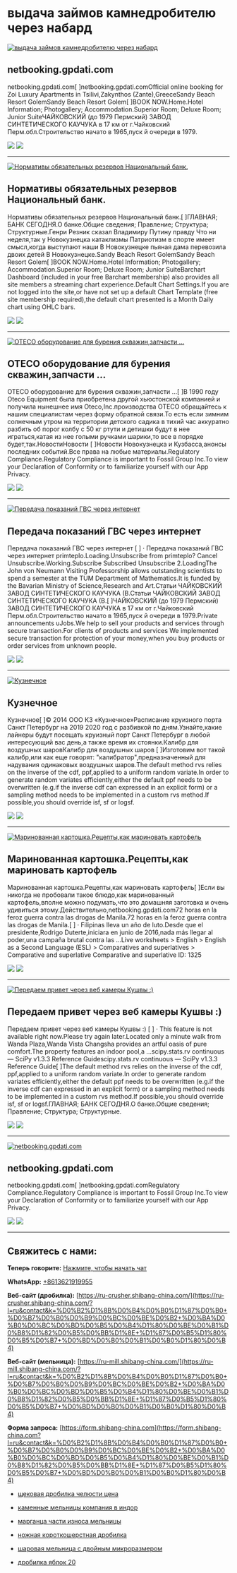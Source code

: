 # выдача займов камнедробителю через набард

<a href="https://swt.shibang-china.com/?l=ru&img&k=%D0%B2%D1%8B%D0%B4%D0%B0%D1%87%D0%B0+%D0%B7%D0%B0%D0%B9%D0%BC%D0%BE%D0%B2+%D0%BA%D0%B0%D0%BC%D0%BD%D0%B5%D0%B4%D1%80%D0%BE%D0%B1%D0%B8%D1%82%D0%B5%D0%BB%D1%8E+%D1%87%D0%B5%D1%80%D0%B5%D0%B7+%D0%BD%D0%B0%D0%B1%D0%B0%D1%80%D0%B4" target="_blank">![выдача займов камнедробителю через набард](http://static.shibang-china.com/all-800x300/1107.jpg)</a>

## netbooking.gpdati.com
netbooking.gpdati.com[ ]netbooking.gpdati.comOfficial online booking for Zoi Luxury Apartments in Tsilivi,Zakynthos (Zante),GreeceSandy Beach Resort GolemSandy Beach Resort Golem[ ]BOOK NOW.Home.Hotel Information; Photogallery; Accommodation.Superior Room; Deluxe Room; Junior SuiteЧАЙКОВСКИЙ (до 1979 Пермский) ЗАВОД СИНТЕТИЧЕСКОГО КАУЧУКА в 17 км от г.Чайковский Перм.обл.Строительство начато в 1965,пуск й очереди в 1979.


<a href="https://whatsapp.shibangsoft.com/WhatsApp.php" target="_blank" title="WhatsApp">![](http://static.shibang-china.com/icon/whatsapp.png)</a> <a href="https://swt.shibang-china.com/?l=ru&icon&k=%D0%B2%D1%8B%D0%B4%D0%B0%D1%87%D0%B0+%D0%B7%D0%B0%D0%B9%D0%BC%D0%BE%D0%B2+%D0%BA%D0%B0%D0%BC%D0%BD%D0%B5%D0%B4%D1%80%D0%BE%D0%B1%D0%B8%D1%82%D0%B5%D0%BB%D1%8E+%D1%87%D0%B5%D1%80%D0%B5%D0%B7+%D0%BD%D0%B0%D0%B1%D0%B0%D1%80%D0%B4" target="_blank">![](http://static.shibang-china.com/icon/chat-ru.png)</a>

---

<a href="https://swt.shibang-china.com/?l=ru&img&k=%D0%B2%D1%8B%D0%B4%D0%B0%D1%87%D0%B0+%D0%B7%D0%B0%D0%B9%D0%BC%D0%BE%D0%B2+%D0%BA%D0%B0%D0%BC%D0%BD%D0%B5%D0%B4%D1%80%D0%BE%D0%B1%D0%B8%D1%82%D0%B5%D0%BB%D1%8E+%D1%87%D0%B5%D1%80%D0%B5%D0%B7+%D0%BD%D0%B0%D0%B1%D0%B0%D1%80%D0%B4" target="_blank">![Нормативы обязательных резервов Национальный банк.](http://static.shibang-china.com/all-800x300/943.jpg)</a>

## Нормативы обязательных резервов Национальный банк.
Нормативы обязательных резервов Национальный банк.[ ]ГЛАВНАЯ; БАНК СЕГОДНЯ.О банке.Общие сведения; Правление; Структура; Структурные.Генри Резник сказал Владимиру Путину правду Что ни неделя,так у Новокузнецка катаклизмы Патриотизм в спорте имеет смысл,когда выступают наши В Новокузнецке пьяная дама перевозила двоих детей В Новокузнецке.Sandy Beach Resort GolemSandy Beach Resort Golem[ ]BOOK NOW.Home.Hotel Information; Photogallery; Accommodation.Superior Room; Deluxe Room; Junior SuiteBarchart Dashboard (included in your free Barchart membership) also provides all site members a streaming chart experience.Default Chart Settings.If you are not logged into the site,or have not set up a default Chart Template (free site membership required),the default chart presented is a Month Daily chart using OHLC bars.


<a href="https://whatsapp.shibangsoft.com/WhatsApp.php" target="_blank" title="WhatsApp">![](http://static.shibang-china.com/icon/whatsapp.png)</a> <a href="https://swt.shibang-china.com/?l=ru&icon&k=%D0%B2%D1%8B%D0%B4%D0%B0%D1%87%D0%B0+%D0%B7%D0%B0%D0%B9%D0%BC%D0%BE%D0%B2+%D0%BA%D0%B0%D0%BC%D0%BD%D0%B5%D0%B4%D1%80%D0%BE%D0%B1%D0%B8%D1%82%D0%B5%D0%BB%D1%8E+%D1%87%D0%B5%D1%80%D0%B5%D0%B7+%D0%BD%D0%B0%D0%B1%D0%B0%D1%80%D0%B4" target="_blank">![](http://static.shibang-china.com/icon/chat-ru.png)</a>

---

<a href="https://swt.shibang-china.com/?l=ru&img&k=%D0%B2%D1%8B%D0%B4%D0%B0%D1%87%D0%B0+%D0%B7%D0%B0%D0%B9%D0%BC%D0%BE%D0%B2+%D0%BA%D0%B0%D0%BC%D0%BD%D0%B5%D0%B4%D1%80%D0%BE%D0%B1%D0%B8%D1%82%D0%B5%D0%BB%D1%8E+%D1%87%D0%B5%D1%80%D0%B5%D0%B7+%D0%BD%D0%B0%D0%B1%D0%B0%D1%80%D0%B4" target="_blank">![OTECO оборудование для бурения скважин,запчасти …](http://static.shibang-china.com/all-800x300/139.jpg)</a>

## OTECO оборудование для бурения скважин,запчасти …
OTECO оборудование для бурения скважин,запчасти …[ ]В 1990 году Oteco Equipment была приобретена другой хьюстонской компанией и получила нынешнее имя Oteco,Inc.производства OTECO обращайтесь к нашим специалистам через форму обратной связи.То есть если зимним солнечным утром на территории детского садика в тихий час аккуратно разбить об порог колбу с 50 кг ртути и детишки будут в нее играться,катая из нее голыми ручками шарики,то все в порядке будет,так.НовостиНовости [ ]Новости Новокузнецка и Кузбасса,анонсы последних событий.Все права на любые материалы.Regulatory Compliance.Regulatory Compliance is important to Fossil Group Inc.To view your Declaration of Conformity or to familiarize yourself with our App Privacy.


<a href="https://whatsapp.shibangsoft.com/WhatsApp.php" target="_blank" title="WhatsApp">![](http://static.shibang-china.com/icon/whatsapp.png)</a> <a href="https://swt.shibang-china.com/?l=ru&icon&k=%D0%B2%D1%8B%D0%B4%D0%B0%D1%87%D0%B0+%D0%B7%D0%B0%D0%B9%D0%BC%D0%BE%D0%B2+%D0%BA%D0%B0%D0%BC%D0%BD%D0%B5%D0%B4%D1%80%D0%BE%D0%B1%D0%B8%D1%82%D0%B5%D0%BB%D1%8E+%D1%87%D0%B5%D1%80%D0%B5%D0%B7+%D0%BD%D0%B0%D0%B1%D0%B0%D1%80%D0%B4" target="_blank">![](http://static.shibang-china.com/icon/chat-ru.png)</a>

---

<a href="https://swt.shibang-china.com/?l=ru&img&k=%D0%B2%D1%8B%D0%B4%D0%B0%D1%87%D0%B0+%D0%B7%D0%B0%D0%B9%D0%BC%D0%BE%D0%B2+%D0%BA%D0%B0%D0%BC%D0%BD%D0%B5%D0%B4%D1%80%D0%BE%D0%B1%D0%B8%D1%82%D0%B5%D0%BB%D1%8E+%D1%87%D0%B5%D1%80%D0%B5%D0%B7+%D0%BD%D0%B0%D0%B1%D0%B0%D1%80%D0%B4" target="_blank">![Передача показаний ГВС через интернет](http://static.shibang-china.com/all-800x300/494.jpg)</a>

## Передача показаний ГВС через интернет
Передача показаний ГВС через интернет [ ]&nbsp;&#0183;&#32;Передача показаний ГВС через интернет primteplo.Loading.Unsubscribe from primteplo? Cancel Unsubscribe.Working.Subscribe Subscribed Unsubscribe 2.LoadingThe John von Neumann Visiting Professorship allows outstanding scientists to spend a semester at the TUM Department of Mathematics.It is funded by the Bavarian Ministry of Science,Research and Art.Статьи ЧАЙКОВСКИЙ ЗАВОД СИНТЕТИЧЕСКОГО КАУЧУКА (В.Статьи ЧАЙКОВСКИЙ ЗАВОД СИНТЕТИЧЕСКОГО КАУЧУКА (В.[ ]ЧАЙКОВСКИЙ (до 1979 Пермский) ЗАВОД СИНТЕТИЧЕСКОГО КАУЧУКА в 17 км от г.Чайковский Перм.обл.Строительство начато в 1965,пуск й очереди в 1979.Private announcements uJobs.We help to sell your products and services through secure transaction.For clients of products and services We implemented secure transaction for protection of your money,when you buy products or order services from unknown people.


<a href="https://whatsapp.shibangsoft.com/WhatsApp.php" target="_blank" title="WhatsApp">![](http://static.shibang-china.com/icon/whatsapp.png)</a> <a href="https://swt.shibang-china.com/?l=ru&icon&k=%D0%B2%D1%8B%D0%B4%D0%B0%D1%87%D0%B0+%D0%B7%D0%B0%D0%B9%D0%BC%D0%BE%D0%B2+%D0%BA%D0%B0%D0%BC%D0%BD%D0%B5%D0%B4%D1%80%D0%BE%D0%B1%D0%B8%D1%82%D0%B5%D0%BB%D1%8E+%D1%87%D0%B5%D1%80%D0%B5%D0%B7+%D0%BD%D0%B0%D0%B1%D0%B0%D1%80%D0%B4" target="_blank">![](http://static.shibang-china.com/icon/chat-ru.png)</a>

---

<a href="https://swt.shibang-china.com/?l=ru&img&k=%D0%B2%D1%8B%D0%B4%D0%B0%D1%87%D0%B0+%D0%B7%D0%B0%D0%B9%D0%BC%D0%BE%D0%B2+%D0%BA%D0%B0%D0%BC%D0%BD%D0%B5%D0%B4%D1%80%D0%BE%D0%B1%D0%B8%D1%82%D0%B5%D0%BB%D1%8E+%D1%87%D0%B5%D1%80%D0%B5%D0%B7+%D0%BD%D0%B0%D0%B1%D0%B0%D1%80%D0%B4" target="_blank">![Кузнечное](http://static.shibang-china.com/all-800x300/679.jpg)</a>

## Кузнечное
Кузнечное[ ]&#169; 2014 ООО КЗ &#171;Кузнечное&#187;Расписание круизного порта Санкт Петербург на 2019 2020 год с разбивкой по дням.Узнайте,какие лайнеры будут посещать круизный порт Санкт Петербург в любой интересующий вас день,а также время их стоянки.Калибр для воздушных шаровКалибр для воздушных шаров [ ]Изготовим вот такой калибр,или как еще говорят: &quot;калибратор&quot;,предназначенный для надувания одинаковых воздушных шаров.The default method rvs relies on the inverse of the cdf, ppf,applied to a uniform random variate.In order to generate random variates efficiently,either the default ppf needs to be overwritten (e.g.if the inverse cdf can expressed in an explicit form) or a sampling method needs to be implemented in a custom rvs method.If possible,you should override isf, sf or logsf.


<a href="https://whatsapp.shibangsoft.com/WhatsApp.php" target="_blank" title="WhatsApp">![](http://static.shibang-china.com/icon/whatsapp.png)</a> <a href="https://swt.shibang-china.com/?l=ru&icon&k=%D0%B2%D1%8B%D0%B4%D0%B0%D1%87%D0%B0+%D0%B7%D0%B0%D0%B9%D0%BC%D0%BE%D0%B2+%D0%BA%D0%B0%D0%BC%D0%BD%D0%B5%D0%B4%D1%80%D0%BE%D0%B1%D0%B8%D1%82%D0%B5%D0%BB%D1%8E+%D1%87%D0%B5%D1%80%D0%B5%D0%B7+%D0%BD%D0%B0%D0%B1%D0%B0%D1%80%D0%B4" target="_blank">![](http://static.shibang-china.com/icon/chat-ru.png)</a>

---

<a href="https://swt.shibang-china.com/?l=ru&img&k=%D0%B2%D1%8B%D0%B4%D0%B0%D1%87%D0%B0+%D0%B7%D0%B0%D0%B9%D0%BC%D0%BE%D0%B2+%D0%BA%D0%B0%D0%BC%D0%BD%D0%B5%D0%B4%D1%80%D0%BE%D0%B1%D0%B8%D1%82%D0%B5%D0%BB%D1%8E+%D1%87%D0%B5%D1%80%D0%B5%D0%B7+%D0%BD%D0%B0%D0%B1%D0%B0%D1%80%D0%B4" target="_blank">![Маринованная картошка.Рецепты,как мариновать картофель](http://static.shibang-china.com/all-800x300/227.jpg)</a>

## Маринованная картошка.Рецепты,как мариновать картофель
Маринованная картошка.Рецепты,как мариновать картофель[ ]Если вы никогда не пробовали такое блюдо,как маринованный картофель,вполне можно подумать,что это домашняя заготовка и очень удивиться этому.Действительно,netbooking.gpdati.com72 horas en la feroz guerra contra las drogas de Manila.72 horas en la feroz guerra contra las drogas de Manila.[ ]&nbsp;&#0183;&#32;Filipinas lleva un a&#241;o de luto.Desde que el presidente,Rodrigo Duterte,iniciara en junio de 2016,nada m&#225;s llegar al poder,una campa&#241;a brutal contra las …Live worksheets &gt; English &gt; English as a Second Language (ESL) &gt; Comparatives and superlatives &gt; Comparative and superlative Comparative and superlative ID: 1325


<a href="https://whatsapp.shibangsoft.com/WhatsApp.php" target="_blank" title="WhatsApp">![](http://static.shibang-china.com/icon/whatsapp.png)</a> <a href="https://swt.shibang-china.com/?l=ru&icon&k=%D0%B2%D1%8B%D0%B4%D0%B0%D1%87%D0%B0+%D0%B7%D0%B0%D0%B9%D0%BC%D0%BE%D0%B2+%D0%BA%D0%B0%D0%BC%D0%BD%D0%B5%D0%B4%D1%80%D0%BE%D0%B1%D0%B8%D1%82%D0%B5%D0%BB%D1%8E+%D1%87%D0%B5%D1%80%D0%B5%D0%B7+%D0%BD%D0%B0%D0%B1%D0%B0%D1%80%D0%B4" target="_blank">![](http://static.shibang-china.com/icon/chat-ru.png)</a>

---

<a href="https://swt.shibang-china.com/?l=ru&img&k=%D0%B2%D1%8B%D0%B4%D0%B0%D1%87%D0%B0+%D0%B7%D0%B0%D0%B9%D0%BC%D0%BE%D0%B2+%D0%BA%D0%B0%D0%BC%D0%BD%D0%B5%D0%B4%D1%80%D0%BE%D0%B1%D0%B8%D1%82%D0%B5%D0%BB%D1%8E+%D1%87%D0%B5%D1%80%D0%B5%D0%B7+%D0%BD%D0%B0%D0%B1%D0%B0%D1%80%D0%B4" target="_blank">![Передаем привет через веб камеры Кушвы :)](http://static.shibang-china.com/all-800x300/293.jpg)</a>

## Передаем привет через веб камеры Кушвы :)
Передаем привет через веб камеры Кушвы :) [ ]&nbsp;&#0183;&#32;This feature is not available right now.Please try again later.Located only a minute walk from Wanda Plaza,Wanda Vista Changsha provides an artful oasis of pure comfort.The property features an indoor pool,a …scipy.stats.rv continuous — SciPy v1.3.3 Reference Guidescipy.stats.rv continuous — SciPy v1.3.3 Reference Guide[ ]The default method rvs relies on the inverse of the cdf, ppf,applied to a uniform random variate.In order to generate random variates efficiently,either the default ppf needs to be overwritten (e.g.if the inverse cdf can expressed in an explicit form) or a sampling method needs to be implemented in a custom rvs method.If possible,you should override isf, sf or logsf.ГЛАВНАЯ; БАНК СЕГОДНЯ.О банке.Общие сведения; Правление; Структура; Структурные.


<a href="https://whatsapp.shibangsoft.com/WhatsApp.php" target="_blank" title="WhatsApp">![](http://static.shibang-china.com/icon/whatsapp.png)</a> <a href="https://swt.shibang-china.com/?l=ru&icon&k=%D0%B2%D1%8B%D0%B4%D0%B0%D1%87%D0%B0+%D0%B7%D0%B0%D0%B9%D0%BC%D0%BE%D0%B2+%D0%BA%D0%B0%D0%BC%D0%BD%D0%B5%D0%B4%D1%80%D0%BE%D0%B1%D0%B8%D1%82%D0%B5%D0%BB%D1%8E+%D1%87%D0%B5%D1%80%D0%B5%D0%B7+%D0%BD%D0%B0%D0%B1%D0%B0%D1%80%D0%B4" target="_blank">![](http://static.shibang-china.com/icon/chat-ru.png)</a>

---

<a href="https://swt.shibang-china.com/?l=ru&img&k=%D0%B2%D1%8B%D0%B4%D0%B0%D1%87%D0%B0+%D0%B7%D0%B0%D0%B9%D0%BC%D0%BE%D0%B2+%D0%BA%D0%B0%D0%BC%D0%BD%D0%B5%D0%B4%D1%80%D0%BE%D0%B1%D0%B8%D1%82%D0%B5%D0%BB%D1%8E+%D1%87%D0%B5%D1%80%D0%B5%D0%B7+%D0%BD%D0%B0%D0%B1%D0%B0%D1%80%D0%B4" target="_blank">![netbooking.gpdati.com](http://static.shibang-china.com/all-800x300/409.jpg)</a>

## netbooking.gpdati.com
netbooking.gpdati.com[ ]netbooking.gpdati.comRegulatory Compliance.Regulatory Compliance is important to Fossil Group Inc.To view your Declaration of Conformity or to familiarize yourself with our App Privacy.

<a href="https://whatsapp.shibangsoft.com/WhatsApp.php" target="_blank" title="WhatsApp">![](http://static.shibang-china.com/icon/whatsapp.png)</a> <a href="https://swt.shibang-china.com/?l=ru&icon&k=%D0%B2%D1%8B%D0%B4%D0%B0%D1%87%D0%B0+%D0%B7%D0%B0%D0%B9%D0%BC%D0%BE%D0%B2+%D0%BA%D0%B0%D0%BC%D0%BD%D0%B5%D0%B4%D1%80%D0%BE%D0%B1%D0%B8%D1%82%D0%B5%D0%BB%D1%8E+%D1%87%D0%B5%D1%80%D0%B5%D0%B7+%D0%BD%D0%B0%D0%B1%D0%B0%D1%80%D0%B4" target="_blank">![](http://static.shibang-china.com/icon/chat-ru.png)</a>

---
## Свяжитесь с нами:

**Теперь говорите:** [Нажмите, чтобы начать чат](https://swt.shibang-china.com?l=ru&contact&k=%D0%B2%D1%8B%D0%B4%D0%B0%D1%87%D0%B0+%D0%B7%D0%B0%D0%B9%D0%BC%D0%BE%D0%B2+%D0%BA%D0%B0%D0%BC%D0%BD%D0%B5%D0%B4%D1%80%D0%BE%D0%B1%D0%B8%D1%82%D0%B5%D0%BB%D1%8E+%D1%87%D0%B5%D1%80%D0%B5%D0%B7+%D0%BD%D0%B0%D0%B1%D0%B0%D1%80%D0%B4)

**WhatsApp:**  [+8613621919955](https://whatsapp.shibangsoft.com/WhatsApp.php)

**Веб-сайт (дробилка):** [https://ru-crusher.shibang-china.com/](https://ru-crusher.shibang-china.com/?l=ru&contact&k=%D0%B2%D1%8B%D0%B4%D0%B0%D1%87%D0%B0+%D0%B7%D0%B0%D0%B9%D0%BC%D0%BE%D0%B2+%D0%BA%D0%B0%D0%BC%D0%BD%D0%B5%D0%B4%D1%80%D0%BE%D0%B1%D0%B8%D1%82%D0%B5%D0%BB%D1%8E+%D1%87%D0%B5%D1%80%D0%B5%D0%B7+%D0%BD%D0%B0%D0%B1%D0%B0%D1%80%D0%B4)

**Веб-сайт (мельница):** [https://ru-mill.shibang-china.com/](https://ru-mill.shibang-china.com/?l=ru&contact&k=%D0%B2%D1%8B%D0%B4%D0%B0%D1%87%D0%B0+%D0%B7%D0%B0%D0%B9%D0%BC%D0%BE%D0%B2+%D0%BA%D0%B0%D0%BC%D0%BD%D0%B5%D0%B4%D1%80%D0%BE%D0%B1%D0%B8%D1%82%D0%B5%D0%BB%D1%8E+%D1%87%D0%B5%D1%80%D0%B5%D0%B7+%D0%BD%D0%B0%D0%B1%D0%B0%D1%80%D0%B4)

**Форма запроса:** [https://form.shibang-china.com](https://form.shibang-china.com?l=ru&contact&k=%D0%B2%D1%8B%D0%B4%D0%B0%D1%87%D0%B0+%D0%B7%D0%B0%D0%B9%D0%BC%D0%BE%D0%B2+%D0%BA%D0%B0%D0%BC%D0%BD%D0%B5%D0%B4%D1%80%D0%BE%D0%B1%D0%B8%D1%82%D0%B5%D0%BB%D1%8E+%D1%87%D0%B5%D1%80%D0%B5%D0%B7+%D0%BD%D0%B0%D0%B1%D0%B0%D1%80%D0%B4)

* [щековая дробилка челюсти цена](../108/%D1%89%D0%B5%D0%BA%D0%BE%D0%B2%D0%B0%D1%8F%20%D0%B4%D1%80%D0%BE%D0%B1%D0%B8%D0%BB%D0%BA%D0%B0%20%D1%87%D0%B5%D0%BB%D1%8E%D1%81%D1%82%D0%B8%20%D1%86%D0%B5%D0%BD%D0%B0.md)

* [каменные мельницы компания в индор](../108/%D0%BA%D0%B0%D0%BC%D0%B5%D0%BD%D0%BD%D1%8B%D0%B5%20%D0%BC%D0%B5%D0%BB%D1%8C%D0%BD%D0%B8%D1%86%D1%8B%20%D0%BA%D0%BE%D0%BC%D0%BF%D0%B0%D0%BD%D0%B8%D1%8F%20%D0%B2%20%D0%B8%D0%BD%D0%B4%D0%BE%D1%80.md)

* [марганца части износа мельницы](../110/%D0%BC%D0%B0%D1%80%D0%B3%D0%B0%D0%BD%D1%86%D0%B0%20%D1%87%D0%B0%D1%81%D1%82%D0%B8%20%D0%B8%D0%B7%D0%BD%D0%BE%D1%81%D0%B0%20%D0%BC%D0%B5%D0%BB%D1%8C%D0%BD%D0%B8%D1%86%D1%8B.md)

* [ножная короткошерстная дробилка](../120/%D0%BD%D0%BE%D0%B6%D0%BD%D0%B0%D1%8F%20%D0%BA%D0%BE%D1%80%D0%BE%D1%82%D0%BA%D0%BE%D1%88%D0%B5%D1%80%D1%81%D1%82%D0%BD%D0%B0%D1%8F%20%D0%B4%D1%80%D0%BE%D0%B1%D0%B8%D0%BB%D0%BA%D0%B0.md)

* [шаровая мельница с двойным микроразмером](../117/%D1%88%D0%B0%D1%80%D0%BE%D0%B2%D0%B0%D1%8F%20%D0%BC%D0%B5%D0%BB%D1%8C%D0%BD%D0%B8%D1%86%D0%B0%20%D1%81%20%D0%B4%D0%B2%D0%BE%D0%B9%D0%BD%D1%8B%D0%BC%20%D0%BC%D0%B8%D0%BA%D1%80%D0%BE%D1%80%D0%B0%D0%B7%D0%BC%D0%B5%D1%80%D0%BE%D0%BC.md)

* [дробилка яблок 20](../106/%D0%B4%D1%80%D0%BE%D0%B1%D0%B8%D0%BB%D0%BA%D0%B0%20%D1%8F%D0%B1%D0%BB%D0%BE%D0%BA%2020.md)